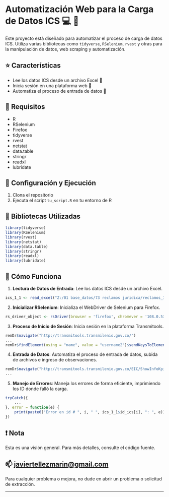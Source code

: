# Automatización Web para la Carga de Datos ICS :computer: :rocket:

Este proyecto está diseñado para automatizar el proceso de carga de datos ICS. Utiliza varias bibliotecas como `tidyverse`, `RSelenium`, `rvest` y otras para la manipulación de datos, web scraping y automatización.

## :star: Características
- Lee los datos ICS desde un archivo Excel :file_folder:
- Inicia sesión en una plataforma web :key:
- Automatiza el proceso de entrada de datos :robot:

## :wrench: Requisitos
- R
- RSelenium
- Firefox
- tidyverse
- rvest
- netstat
- data.table
- stringr
- readxl
- lubridate

## :floppy_disk: Configuración y Ejecución
1. Clona el repositorio
2. Ejecuta el script `tu_script.R` en tu entorno de R

## :page_facing_up: Bibliotecas Utilizadas
```R
library(tidyverse)
library(RSelenium)
library(rvest)
library(netstat)
library(data.table)
library(stringr)
library(readxl)
library(lubridate)
```

## :rocket: Cómo Funciona

1. **Lectura de Datos de Entrada**: Lee los datos ICS desde un archivo Excel.
```R
ics_1_1 <- read_excel("Z:/01 base_datos/73 reclamos juridica/reclamos_ICS_20230117.xlsx") %>% janitor::clean_names() %>% select(id_ics) %>% mutate(id_ics = as.character(id_ics))
```

2. **Inicializar RSelenium**: Inicializa el WebDriver de Selenium para Firefox.
```R
rs_driver_object <- rsDriver(browser = 'firefox', chromever = '108.0.5359.71', verbose = FALSE, port = free_port())
```

3. **Proceso de Inicio de Sesión**: Inicia sesión en la plataforma Transmitools.
```R
remDr$navigate("http://transmitools.transmilenio.gov.co/")
...
remDr$findElement(using = "name", value = "username2")$sendKeysToElement(list(user))
```

4. **Entrada de Datos**: Automatiza el proceso de entrada de datos, subida de archivos e ingreso de observaciones.
```R
remDr$navigate("http://transmitools.transmilenio.gov.co/EIC/ShowInfoKpi.jsp?IdKpi=8#ETAPA01")
...
```

5. **Manejo de Errores**: Maneja los errores de forma eficiente, imprimiendo los ID donde falló la carga.
```R
tryCatch({
    ...
}, error = function(e) {
    print(paste0("Error en id # ", i, " ", ics_1_1$id_ics[i], ": ", e))
})
```

## :exclamation: Nota
Esta es una visión general. Para más detalles, consulte el código fuente.

## :mailbox: javiertellezmarin@gmail.com
Para cualquier problema o mejora, no dude en abrir un problema o solicitud de extracción.

---

